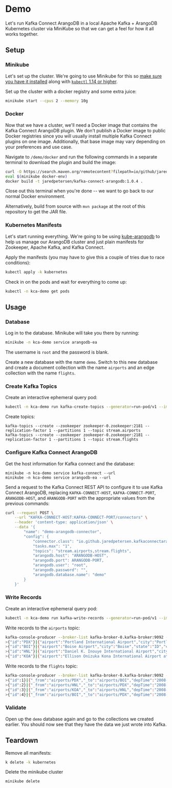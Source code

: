 # Demo
Let's run Kafka Connect ArangoDB in a local Apache Kafka + ArangoDB Kubernetes cluster via MiniKube so that we can get a feel for how it all works together.

## Setup
### Minikube
Let's set up the cluster. We're going to use Minikube for this so [make sure you have it installed](https://minikube.sigs.k8s.io/docs/start/) along with [`kubectl` 1.14 or higher](https://kubernetes.io/docs/tasks/tools/install-kubectl/).

Set up the cluster with a docker registry and some extra juice:
```bash
minikube start --cpus 2 --memory 10g
```

### Docker
Now that we have a cluster, we'll need a Docker image that contains the Kafka Connect ArangoDB plugin. We don't publish a Docker image to public Docker registries since you will usually install multiple Kafka Connect plugins on one image. Additionally, that base image may vary depending on your preferences and use case.

Navigate to `/demo/docker` and run the following commands in a separate terminal to download the plugin and build the image:
```bash
curl -O https://search.maven.org/remotecontent?filepath=io/github/jaredpetersen/kafka-connect-arangodb/1.0.4/kafka-connect-arangodb-1.0.4.jar
eval $(minikube docker-env)
docker build -t jaredpetersen/kafka-connect-arangodb:1.0.4 .
```

Close out this terminal when you're done -- we want to go back to our normal Docker environment.

Alternatively, build from source with `mvn package` at the root of this repository to get the JAR file.

### Kubernetes Manifests
Let's start running everything. We're going to be using [kube-arangodb](https://github.com/arangodb/kube-arangodb) to help us manage our ArangoDB cluster and just plain manifests for Zookeeper, Apache Kafka, and Kafka Connect.

Apply the manifests (you may have to give this a couple of tries due to race conditions):
```bash
kubectl apply -k kubernetes
```

Check in on the pods and wait for everything to come up:
```bash
kubectl -n kca-demo get pods
```

## Usage
### Database
Log in to the database. Minikube will take you there by running:
```bash
minikube -n kca-demo service arangodb-ea
```

The username is `root` and the password is blank.

Create a new database with the name `demo`. Switch to this new database and create a document collection with the name `airports` and an edge collection with the name `flights`.

### Create Kafka Topics
Create an interactive ephemeral query pod:
```bash
kubectl -n kca-demo run kafka-create-topics --generator=run-pod/v1 --image confluentinc/cp-kafka:5.3.1 -it --rm --command /bin/bash
```

Create topics:
```
kafka-topics --create --zookeeper zookeeper-0.zookeeper:2181 --replication-factor 1 --partitions 1 --topic stream.airports
kafka-topics --create --zookeeper zookeeper-0.zookeeper:2181 --replication-factor 1 --partitions 1 --topic stream.flights
```

### Configure Kafka Connect ArangoDB
Get the host information for Kafka connect and the database:
```
minikube -n kca-demo service kafka-connect --url
minikube -n kca-demo service arangodb-ea --url
```

Send a request to the Kafka Connect REST API to configure it to use Kafka Connect ArangoDB, replacing `KAFKA-CONNECT-HOST`, `KAFKA-CONNECT-PORT`, `ARANGODB-HOST`, and `ARANGODB-PORT` with the appropriate values from the previous commands:
```bash
curl --request POST \
    --url "KAFKA-CONNECT-HOST:KAFKA-CONNECT-PORT/connectors" \
    --header 'content-type: application/json' \
    --data '{
        "name": "demo-arangodb-connector",
        "config": {
            "connector.class": "io.github.jaredpetersen.kafkaconnectarangodb.sink.ArangoDbSinkConnector",
            "tasks.max": "1",
            "topics": "stream.airports,stream.flights",
            "arangodb.host": "ARANGODB-HOST",
            "arangodb.port": ARANGODB-PORT,
            "arangodb.user": "root",
            "arangodb.password": "",
            "arangodb.database.name": "demo"
        }
    }'
```

### Write Records
Create an interactive ephemeral query pod:
```bash
kubectl -n kca-demo run kafka-write-records --generator=run-pod/v1 --image confluentinc/cp-kafka:5.3.1 -it --rm --command /bin/bash
```

Write records to the `airports` topic:
```bash
kafka-console-producer --broker-list kafka-broker-0.kafka-broker:9092 --topic stream.airports --property "parse.key=true" --property "key.separator=|"
>{"id":"PDX"}|{"airport":"Portland International Airport","city":"Portland","state":"OR","country":"USA","lat":45.58872222,"long":-122.5975}
>{"id":"BOI"}|{"airport":"Boise Airport","city":"Boise","state":"ID","country":"USA","lat":43.56444444,"long":-116.2227778}
>{"id":"HNL"}|{"airport":"Daniel K. Inouye International Airport","city":"Honolulu","state":"HI","country":"USA","lat":21.31869111,"long":-157.9224072}
>{"id":"KOA"}|{"airport":"Ellison Onizuka Kona International Airport at Keāhole","city":"Kailua-Kona","state":"HI","country":"USA","lat":19.73876583,"long":-156.0456314}
```

Write records to the `flights` topic:
```bash
kafka-console-producer --broker-list kafka-broker-0.kafka-broker:9092 --topic stream.flights --property "parse.key=true" --property "key.separator=|"
>{"id":1}|{"_from":"airports/PDX","_to":"airports/BOI","depTime":"2008-01-01T21:26:00.000Z","arrTime":"2008-01-01T22:26:00.000Z","uniqueCarrier":"WN","flightNumber":2377,"tailNumber":"N663SW","distance":344}
>{"id":2}|{"_from":"airports/HNL","_to":"airports/PDX","depTime":"2008-01-13T00:16:00.000Z","arrTime":"2008-01-13T05:03:00.000Z","uniqueCarrier":"HA","flightNumber":26,"tailNumber":"N587HA","distance":2603}
>{"id":3}|{"_from":"airports/KOA","_to":"airports/HNL","depTime":"2008-01-15T16:08:00.000Z","arrTime":"2008-01-15T16:50:00.000Z","uniqueCarrier":"YV","flightNumber":1010,"tailNumber":"N693BR","distance":163}
>{"id":4}|{"_from":"airports/BOI","_to":"airports/PDX","depTime":"2008-01-16T02:03:00.000Z","arrTime":"2008-01-16T03:09:00.000Z","uniqueCarrier":"WN","flightNumber":1488,"tailNumber":"N242WN","distance":344}
```

### Validate
Open up the `demo` database again and go to the collections we created earlier. You should now see that they have the data we just wrote into Kafka.

## Teardown
Remove all manifests:
```bash
k delete -k kubernetes
```

Delete the minikube cluster
```bash
minikube delete
```